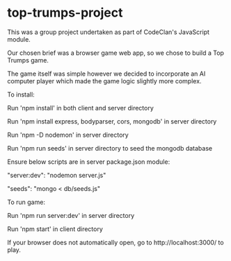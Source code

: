 # top-trumps-project



This was a group project undertaken as part of CodeClan's JavaScript module.

Our chosen brief was a browser game web app, so we chose to build a Top Trumps game. 

The game itself was simple however we decided to incorporate an AI computer player which made the game logic slightly more complex. 



To install: 

Run 'npm install' in both client and server directory

Run 'npm install express, bodyparser, cors, mongodb' in server directory

Run 'npm -D nodemon' in server directory

Run 'npm run seeds' in server directory to seed the mongodb database



Ensure below scripts are in server package.json module:

"server:dev": "nodemon server.js"

"seeds": "mongo < db/seeds.js"



To run game: 

Run 'npm run server:dev' in server directory 

Run 'npm start' in client directory



If your browser does not automatically open, go to http://localhost:3000/ to play.
